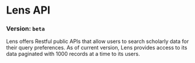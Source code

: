 Lens API
=========

### Version: `beta`
Lens offers Restful public APIs that allow users to search scholarly data for their query preferences.
As of current version, Lens provides access to its data paginated with 1000 records at a time to its users.
